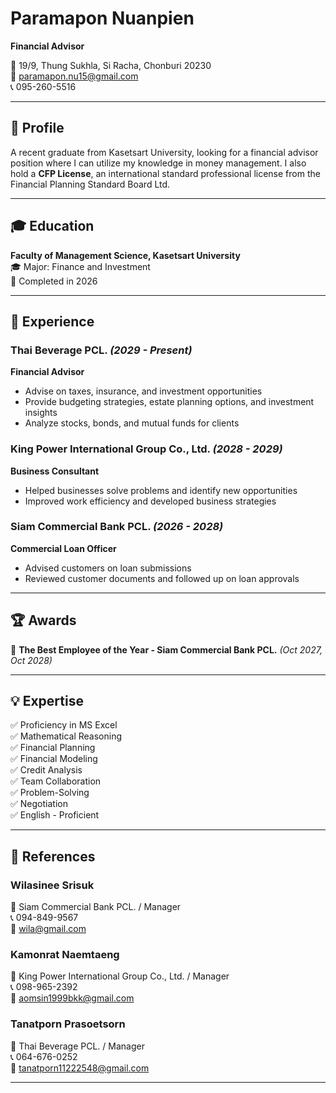# Paramapon Nuanpien  
**Financial Advisor**  

📍 19/9, Thung Sukhla, Si Racha, Chonburi 20230  
📧 paramapon.nu15@gmail.com  
📞 095-260-5516  

---

## 🎯 Profile  
A recent graduate from Kasetsart University, looking for a financial advisor position where I can utilize my knowledge in money management. I also hold a **CFP License**, an international standard professional license from the Financial Planning Standard Board Ltd.

---

## 🎓 Education  
**Faculty of Management Science, Kasetsart University**  
🎓 Major: Finance and Investment  
📅 Completed in 2026  

---

## 💼 Experience  
### **Thai Beverage PCL.** *(2029 - Present)*  
**Financial Advisor**  
- Advise on taxes, insurance, and investment opportunities  
- Provide budgeting strategies, estate planning options, and investment insights
- Analyze stocks, bonds, and mutual funds for clients

### **King Power International Group Co., Ltd.** *(2028 - 2029)*  
**Business Consultant**  
- Helped businesses solve problems and identify new opportunities  
- Improved work efficiency and developed business strategies

### **Siam Commercial Bank PCL.** *(2026 - 2028)*  
**Commercial Loan Officer**  
- Advised customers on loan submissions  
- Reviewed customer documents and followed up on loan approvals  

---

## 🏆 Awards  
🏅 **The Best Employee of the Year - Siam Commercial Bank PCL.** *(Oct 2027, Oct 2028)*  

---

## 💡 Expertise  
✅ Proficiency in MS Excel  
✅ Mathematical Reasoning  
✅ Financial Planning  
✅ Financial Modeling  
✅ Credit Analysis  
✅ Team Collaboration  
✅ Problem-Solving  
✅ Negotiation  
✅ English - Proficient  

---

## 📜 References  
### **Wilasinee Srisuk**  
📍 Siam Commercial Bank PCL. / Manager  
📞 094-849-9567  
📧 wila@gmail.com  

### **Kamonrat Naemtaeng**  
📍 King Power International Group Co., Ltd. / Manager  
📞 098-965-2392  
📧 aomsin1999bkk@gmail.com  

### **Tanatporn Prasoetsorn**  
📍 Thai Beverage PCL. / Manager  
📞 064-676-0252  
📧 tanatporn11222548@gmail.com  

---
